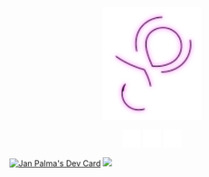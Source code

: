 <p align="center">
<img src="https://raw.githubusercontent.com/mobilex1122/mobilex1122/refs/heads/main/logo-anim.svg" height="200">
</p>
<p align="center">
  <a href="https://janpalma.cz/?mtm_campaign=social&mtm_source=github">
    <img src="https://raw.githubusercontent.com/mobilex1122/mobilex1122/refs/heads/main/link-web.svg" height="32"/></a>
  <a href="https://janpalma.cz/gallery?mtm_campaign=social&mtm_source=github">
    <img src="https://raw.githubusercontent.com/mobilex1122/mobilex1122/refs/heads/main/link-gallery.svg" height="32"/></a>
  <a href="https://mastodon.social/@mobilex1122">
    <img src="https://raw.githubusercontent.com/mobilex1122/mobilex1122/refs/heads/main/link-mastodon.svg" height="32"/></a>


</p>

<a href="https://app.daily.dev/mobilex1122"><img src="https://api.daily.dev/devcards/v2/tT4mMZK7hDxJXw6jtDyNe.png?type=wide&r=p84" width="420" alt="Jan Palma's Dev Card"/></a>
<a href="https://exercism.org/profiles/mobilex1122"><img src="https://exercism.org/profiles/mobilex1122.jpg" width="420"></a>

<!---
mobilex1122/mobilex1122 is a ✨ special ✨ repository because its `README.md` (this file) appears on your GitHub profile.
You can click the Preview link to take a look at your changes.
--->
